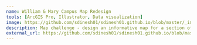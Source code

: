 ```yaml
---
name: William & Mary Campus Map Redesign
tools: [ArcGIS Pro, Illustrator, Data visualization]
image: https://github.com/sdinesh01/sdinesh01.github.io/blob/master/_images/Layout3.jpg?raw=true
description: Map challenge - design an informative map for a section of campus using W&M's style guide (for GIS 405 Geoviz & Cartography)
external_url: https://github.com/sdinesh01/sdinesh01.github.io/blob/master/_images/Layout3.jpg?raw=true
---
```

